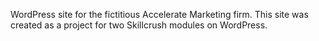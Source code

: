 WordPress site for the fictitious Accelerate Marketing firm. This site was created as a project for two Skillcrush modules on WordPress.  
